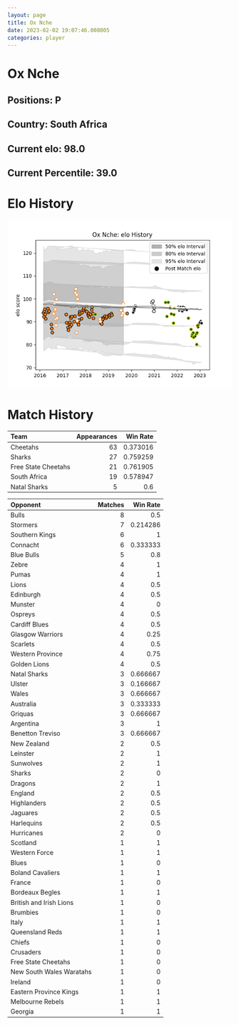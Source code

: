 ```yaml
---  
layout: page  
title: Ox Nche  
date: 2023-02-02 19:07:46.008005  
categories: player  
---
```

# Ox Nche

## Positions: P

## Country: South Africa

## Current elo: 98.0

## Current Percentile: 39.0

# Elo History


![elo history](history_OxNche.png)
# Match History


| Team                |   Appearances |   Win Rate |
|:--------------------|--------------:|-----------:|
| Cheetahs            |            63 |   0.373016 |
| Sharks              |            27 |   0.759259 |
| Free State Cheetahs |            21 |   0.761905 |
| South Africa        |            19 |   0.578947 |
| Natal Sharks        |             5 |   0.6      |

| Opponent                 |   Matches |   Win Rate |
|:-------------------------|----------:|-----------:|
| Bulls                    |         8 |   0.5      |
| Stormers                 |         7 |   0.214286 |
| Southern Kings           |         6 |   1        |
| Connacht                 |         6 |   0.333333 |
| Blue Bulls               |         5 |   0.8      |
| Zebre                    |         4 |   1        |
| Pumas                    |         4 |   1        |
| Lions                    |         4 |   0.5      |
| Edinburgh                |         4 |   0.5      |
| Munster                  |         4 |   0        |
| Ospreys                  |         4 |   0.5      |
| Cardiff Blues            |         4 |   0.5      |
| Glasgow Warriors         |         4 |   0.25     |
| Scarlets                 |         4 |   0.5      |
| Western Province         |         4 |   0.75     |
| Golden Lions             |         4 |   0.5      |
| Natal Sharks             |         3 |   0.666667 |
| Ulster                   |         3 |   0.166667 |
| Wales                    |         3 |   0.666667 |
| Australia                |         3 |   0.333333 |
| Griquas                  |         3 |   0.666667 |
| Argentina                |         3 |   1        |
| Benetton Treviso         |         3 |   0.666667 |
| New Zealand              |         2 |   0.5      |
| Leinster                 |         2 |   1        |
| Sunwolves                |         2 |   1        |
| Sharks                   |         2 |   0        |
| Dragons                  |         2 |   1        |
| England                  |         2 |   0.5      |
| Highlanders              |         2 |   0.5      |
| Jaguares                 |         2 |   0.5      |
| Harlequins               |         2 |   0.5      |
| Hurricanes               |         2 |   0        |
| Scotland                 |         1 |   1        |
| Western Force            |         1 |   1        |
| Blues                    |         1 |   0        |
| Boland Cavaliers         |         1 |   1        |
| France                   |         1 |   0        |
| Bordeaux Begles          |         1 |   1        |
| British and Irish Lions  |         1 |   0        |
| Brumbies                 |         1 |   0        |
| Italy                    |         1 |   1        |
| Queensland Reds          |         1 |   1        |
| Chiefs                   |         1 |   0        |
| Crusaders                |         1 |   0        |
| Free State Cheetahs      |         1 |   0        |
| New South Wales Waratahs |         1 |   0        |
| Ireland                  |         1 |   0        |
| Eastern Province Kings   |         1 |   1        |
| Melbourne Rebels         |         1 |   1        |
| Georgia                  |         1 |   1        |